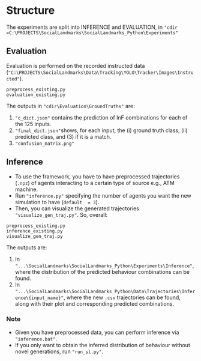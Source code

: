 
# Structure
The experiments are split into INFERENCE and EVALUATION, in `"cdir =C:\PROJECTS\SocialLandmarks\SocialLandmarks_Python\Experiments"`

## Evaluation
Evaluation is performed on the recorded instructed data (`"C:\PROJECTS\SocialLandmarks\Data\Tracking\YOLO\Tracker\Images\Instructed"`).
```
preprocess_existing.py
evaluation_existing.py
```
The outputs in `"cdir\Evaluation\GroundTruths"` are:
1. `"c_dict.json"` contains the prediction of InF combinations for each of the 125 inputs.
2. `"final_dict.json"`shows, for each input, the (i) ground truth class, (ii) predicted class, and (3) if it is a match.
3. `"confusion_matrix.png"`

## Inference
- To use the framework, you have to have preprocessed trajectories (`.npz`) of agents interacting to a certain type of source e.g., ATM machine.
- Run `"inference.py"` specifying the number of agents you want the new simulation to have (`default  = 3`).
- Then, you can visualize the generated trajectories `"visualize_gen_traj.py"`.
So, overall:
```
preprocess_existing.py 
inference_existing.py 
visualize_gen_traj.py
```
The outputs are:
1. In `"...\SocialLandmarks\SocialLandmarks_Python\Experiments\Inference"`, where the distribution of the predicted behaviour combinations can be found.
2. In `"...\SocialLandmarks\SocialLandmarks_Python\Data\Trajectories\Inference\{input_name}"`, where the new `.csv` trajectories can be found, along with their plot and corresponding predicted combinations. 

### Note
- Given you have preprocessed data, you can perform inference via `"inference.bat"`.
- If you only want to obtain the inferred distribution of behaviour without novel generations, run `"run_sl.py"`.